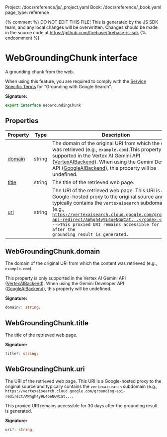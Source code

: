 Project: /docs/reference/js/_project.yaml
Book: /docs/reference/_book.yaml
page_type: reference

{% comment %}
DO NOT EDIT THIS FILE!
This is generated by the JS SDK team, and any local changes will be
overwritten. Changes should be made in the source code at
https://github.com/firebase/firebase-js-sdk
{% endcomment %}

# WebGroundingChunk interface
A grounding chunk from the web.

When using this feature, you are required to comply with the [Service Specific Terms](https://cloud.google.com/terms/service-terms) for "Grounding with Google Search".

<b>Signature:</b>

```typescript
export interface WebGroundingChunk 
```

## Properties

|  Property | Type | Description |
|  --- | --- | --- |
|  [domain](./ai.webgroundingchunk.md#webgroundingchunkdomain) | string | The domain of the original URI from which the content was retrieved (e.g., <code>example.com</code>).<!-- -->This property is only supported in the Vertex AI Gemini API ([VertexAIBackend](./ai.vertexaibackend.md#vertexaibackend_class)<!-- -->). When using the Gemini Developer API ([GoogleAIBackend](./ai.googleaibackend.md#googleaibackend_class)<!-- -->), this property will be undefined. |
|  [title](./ai.webgroundingchunk.md#webgroundingchunktitle) | string | The title of the retrieved web page. |
|  [uri](./ai.webgroundingchunk.md#webgroundingchunkuri) | string | The URI of the retrieved web page. This URI is a Google-hosted proxy to the original source and typically contains the <code>vertexaisearch</code> subdomain (e.g., <code>https://vertexaisearch.cloud.google.com/grounding-api-redirect/AWhgh4y9L4oeNGWCat...</code>.<!-- -->This proxied URI remains accessible for 30 days after the grounding result is generated. |

## WebGroundingChunk.domain

The domain of the original URI from which the content was retrieved (e.g., `example.com`<!-- -->).

This property is only supported in the Vertex AI Gemini API ([VertexAIBackend](./ai.vertexaibackend.md#vertexaibackend_class)<!-- -->). When using the Gemini Developer API ([GoogleAIBackend](./ai.googleaibackend.md#googleaibackend_class)<!-- -->), this property will be undefined.

<b>Signature:</b>

```typescript
domain?: string;
```

## WebGroundingChunk.title

The title of the retrieved web page.

<b>Signature:</b>

```typescript
title?: string;
```

## WebGroundingChunk.uri

The URI of the retrieved web page. This URI is a Google-hosted proxy to the original source and typically contains the `vertexaisearch` subdomain (e.g., `https://vertexaisearch.cloud.google.com/grounding-api-redirect/AWhgh4y9L4oeNGWCat...`<!-- -->.

This proxied URI remains accessible for 30 days after the grounding result is generated.

<b>Signature:</b>

```typescript
uri?: string;
```
